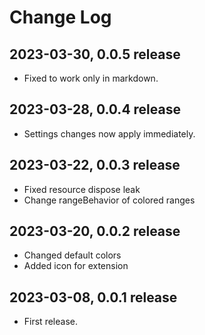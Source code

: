 # Change Log

## 2023-03-30, 0.0.5 release

- Fixed to work only in markdown.

## 2023-03-28, 0.0.4 release

- Settings changes now apply immediately.

## 2023-03-22, 0.0.3 release

- Fixed resource dispose leak
- Change rangeBehavior of colored ranges

## 2023-03-20, 0.0.2 release

- Changed default colors
- Added icon for extension

## 2023-03-08, 0.0.1 release

- First release.
